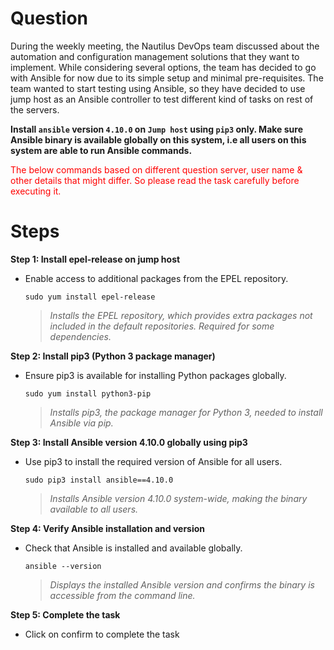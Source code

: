 # Question
During the weekly meeting, the Nautilus DevOps team discussed about the automation and configuration management solutions that they want to implement. While considering several options, the team has decided to go with Ansible for now due to its simple setup and minimal pre-requisites. The team wanted to start testing using Ansible, so they have decided to use jump host as an Ansible controller to test different kind of tasks on rest of the servers.

**Install `ansible` version `4.10.0` on `Jump host` using `pip3` only. Make sure Ansible binary is available globally on this system, i.e all users on this system are able to run Ansible commands.**

<span style="color: red;">The below commands based on different question server, user name & other details that might differ. So please read the task carefully before executing it. </span>

# Steps

**Step 1: Install epel-release on jump host**
- Enable access to additional packages from the EPEL repository.
  ```
  sudo yum install epel-release
  ```
  > *Installs the EPEL repository, which provides extra packages not included in the default repositories. Required for some dependencies.*

**Step 2: Install pip3 (Python 3 package manager)**
- Ensure pip3 is available for installing Python packages globally.
  ```
  sudo yum install python3-pip
  ```
  > *Installs pip3, the package manager for Python 3, needed to install Ansible via pip.*

**Step 3: Install Ansible version 4.10.0 globally using pip3**
- Use pip3 to install the required version of Ansible for all users.
  ```
  sudo pip3 install ansible==4.10.0
  ```
  > *Installs Ansible version 4.10.0 system-wide, making the binary available to all users.*

**Step 4: Verify Ansible installation and version**
- Check that Ansible is installed and available globally.
  ```
  ansible --version
  ```
  > *Displays the installed Ansible version and confirms the binary is accessible from the command line.*

**Step 5: Complete the task**
- Click on confirm to complete the task
